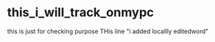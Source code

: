 # this_i_will_track_onmypc
this is just for checking purpose
THis line "i added locallly editedword"

